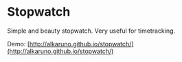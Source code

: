 Stopwatch
=========

Simple and beauty stopwatch. Very useful for timetracking.

Demo: [http://alkaruno.github.io/stopwatch/](http://alkaruno.github.io/stopwatch/)
